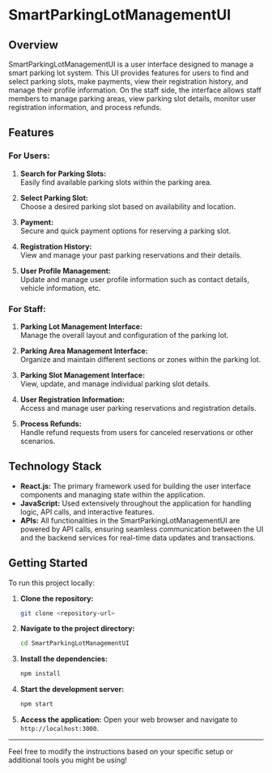 

# SmartParkingLotManagementUI

## Overview

SmartParkingLotManagementUI is a user interface designed to manage a smart parking lot system. This UI provides features for users to find and select parking slots, make payments, view their registration history, and manage their profile information. On the staff side, the interface allows staff members to manage parking areas, view parking slot details, monitor user registration information, and process refunds.

## Features

### For Users:
1. **Search for Parking Slots:**  
   Easily find available parking slots within the parking area.

2. **Select Parking Slot:**  
   Choose a desired parking slot based on availability and location.

3. **Payment:**  
   Secure and quick payment options for reserving a parking slot.

4. **Registration History:**  
   View and manage your past parking reservations and their details.

5. **User Profile Management:**  
   Update and manage user profile information such as contact details, vehicle information, etc.

### For Staff:
1. **Parking Lot Management Interface:**  
   Manage the overall layout and configuration of the parking lot.

2. **Parking Area Management Interface:**  
   Organize and maintain different sections or zones within the parking lot.

3. **Parking Slot Management Interface:**  
   View, update, and manage individual parking slot details.

4. **User Registration Information:**  
   Access and manage user parking reservations and registration details.

5. **Process Refunds:**  
   Handle refund requests from users for canceled reservations or other scenarios.

## Technology Stack

- **React.js:** The primary framework used for building the user interface components and managing state within the application.
- **JavaScript:** Used extensively throughout the application for handling logic, API calls, and interactive features.
- **APIs:** All functionalities in the SmartParkingLotManagementUI are powered by API calls, ensuring seamless communication between the UI and the backend services for real-time data updates and transactions.

## Getting Started

To run this project locally:

1. **Clone the repository:**
   ```bash
   git clone <repository-url>
   ```

2. **Navigate to the project directory:**
   ```bash
   cd SmartParkingLotManagementUI
   ```

3. **Install the dependencies:**
   ```bash
   npm install
   ```

4. **Start the development server:**
   ```bash
   npm start
   ```

5. **Access the application:**
   Open your web browser and navigate to `http://localhost:3000`.

---

Feel free to modify the instructions based on your specific setup or additional tools you might be using!

